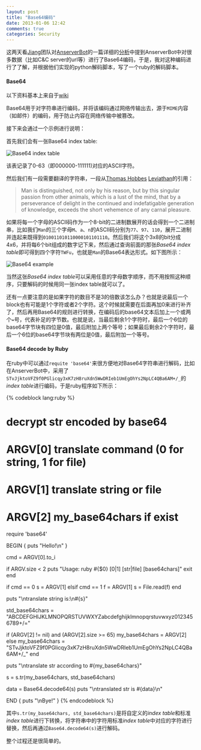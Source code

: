 ```yaml
---
layout: post
title: "Base64编码"
date: 2013-01-06 12:42
comments: true
categories: Security
---
```


这两天看[Jiang](http://www.csc.ncsu.edu/faculty/jiang/ "Xuxian Jiang")团队对[AnserverBot](http://www.csc.ncsu.edu/faculty/jiang/AnserverBot/ "AnserverBot Malware")的一篇详细的[分析](http://www.csc.ncsu.edu/faculty/jiang/pubs/AnserverBot_Analysis.pdf "AnserverBot Analysis")中提到AnserverBot中对很多数据（比如C&C server的url等）进行了Base64编码，于是，我对这种编码进行了了解，并根据他们实现的python解码脚本，写了一个ruby的解码脚本。

#### Base64

以下资料基本上来自于[wiki](http://en.wikipedia.org/wiki/Base64 "Base64")

Base64用于对字符串进行编码，并将该编码通过网络传输出去，源于`MIME`内容（如邮件）的编码，用于防止内容在网络传输中被篡改。

接下来会通过一个示例进行说明：

首先我们会有一张Base64 index table:

![Base64 index table](http://ytliu.github.com/images/2013-01-06-1.png "Base64 index table")

该表记录了0-63（即000000-111111)对应的ASCII字符。

然后我们有一段需要翻译的字符串，一段从[Thomas Hobbes](http://en.wikipedia.org/wiki/Thomas_Hobbes "Thomas Hobbes") [Leviathan](http://en.wikipedia.org/wiki/Leviathan_book "Leviathan")的引用：

> Man is distinguished, not only by his reason, but by this singular passion from other animals, which is a lust of the mind, that by a perseverance of delight in the continued and indefatigable generation of knowledge, exceeds the short vehemence of any carnal pleasure.

如果将每一个字母的ASCII码作为一个8-bit的二进制数展开的话会得到一个二进制串，比如我们`Man`的三个字母`M`、`a`、`n`的ASCII码分别为`77`、`97`、`110`，展开二进制并连起来既得到`010011010110000101101110`。然后我们将这个3x8的bit分成4x6，并将每6个bit组成的数字记下来，然后通过查询前面的那张*Base64 index table*即可得到四个字符`TWFu`，也就是`Man`的Base64表达形式。如下图所示：

![Base64 example](http://ytliu.github.com/images/2013-01-06-2.png "Base64 example")

当然这张*Base64 index table*可以采用任意的字母数字顺序，而不用按照这种顺序，只要解码的时候用同一张index table就可以了。

还有一点要注意的是如果字符的数目不是3的倍数该怎么办？也就是说最后一个block也有可能是1个字符或者2个字符。这个时候就需要在后面再加0来进行补齐了，然后再用Base64的规则进行转换，在编码后的base64文本后加上一个或两个`=`号，代表补足的字节数。也就是说，当最后剩余1个字符时，最后一个6位的base64字节块有四位是0值，最后附加上两个等号；如果最后剩余2个字符时，最后一个6位的base64字节块有两位是0值，最后附加一个等号。

#### Base64 decode by Ruby

在ruby中可以通过`requite 'base64'`来很方便地对Base64字符串进行解码，比如在AnserverBot中，采用了`STvJjktoVFZ9f0PGlicqy3xK7zH8ruXdn5WwDRIeb1UmEgOhYs2NpLC4QBa6AM+/_`的*index table*进行编码，于是ruby程序如下所示：

{% codeblock lang:ruby %}
# decrypt str encoded by base64
# ARGV[0] translate command (0 for string, 1 for file)
# ARGV[1] translate string or file
# ARGV[2] my_base64chars if exist


require 'base64'

BEGIN { puts "Hello!\n" }

cmd = ARGV[0].to_i

if ARGV.size < 2
	puts "Usage: ruby #{$0} [0|1] [str|file] [base64chars]"
	exit
end

if cmd == 0
	s = ARGV[1]
elsif cmd == 1
	f = ARGV[1]
	s = File.read(f)
end

puts "\ntranslate string is:\n#{s}"

std_base64chars = "ABCDEFGHIJKLMNOPQRSTUVWXYZabcdefghijklmnopqrstuvwxyz0123456789+/="

if (ARGV[2] != nil) and (ARGV[2].size >= 65)
	my_base64chars = ARGV[2]
else
	my_base64chars  = "STvJjktoVFZ9f0PGlicqy3xK7zH8ruXdn5WwDRIeb1UmEgOhYs2NpLC4QBa6AM+/_"
end

puts "\ntranslate str according to #{my_base64chars}"

s = s.tr(my_base64chars, std_base64chars)

data = Base64.decode64(s)
puts "\ntranslated str is #{data}\n"

END { puts "\nBye!" }
{% endcodeblock %}

其中`s.tr(my_base64chars, std_base64chars)`是将自定义的*index table*和标准*index table*进行下转换，将字符串中的字符用标准*index table*中对应的字符进行替换，然后再通过`Base64.decode64(s)`进行解码。

整个过程还是很简单的。
